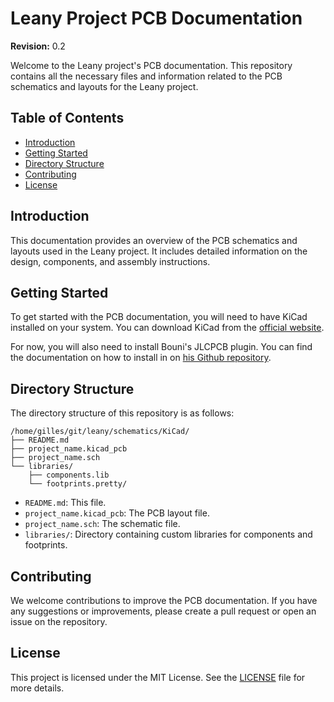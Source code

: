 # Leany Project PCB Documentation

**Revision:** 0.2

Welcome to the Leany project's PCB documentation. This repository contains all the necessary files and information related to the PCB schematics and layouts for the Leany project.

## Table of Contents

- [Introduction](#introduction)
- [Getting Started](#getting-started)
- [Directory Structure](#directory-structure)
- [Contributing](#contributing)
- [License](#license)

## Introduction

This documentation provides an overview of the PCB schematics and layouts used in the Leany project. It includes detailed information on the design, components, and assembly instructions.

## Getting Started

To get started with the PCB documentation, you will need to have KiCad installed on your system. You can download KiCad from the [official website](https://kicad.org/).

For now, you will also need to install Bouni's JLCPCB plugin. You can find the documentation on how to install in on [his Github repository](https://github.com/Bouni/kicad-jlcpcb-tools).

## Directory Structure

The directory structure of this repository is as follows:

```
/home/gilles/git/leany/schematics/KiCad/
├── README.md
├── project_name.kicad_pcb
├── project_name.sch
└── libraries/
    ├── components.lib
    └── footprints.pretty/
```

- `README.md`: This file.
- `project_name.kicad_pcb`: The PCB layout file.
- `project_name.sch`: The schematic file.
- `libraries/`: Directory containing custom libraries for components and footprints.

## Contributing

We welcome contributions to improve the PCB documentation. If you have any suggestions or improvements, please create a pull request or open an issue on the repository.

## License

This project is licensed under the MIT License. See the [LICENSE](https://github.com/gilleshenrard/leany/blob/main/LICENSE) file for more details.
